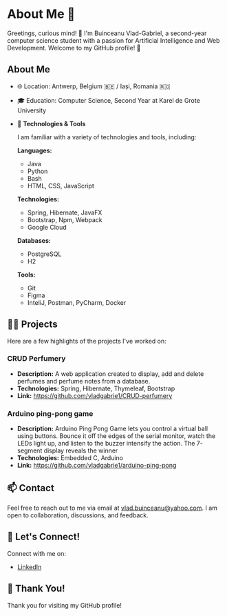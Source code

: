 # About Me 🚀

Greetings, curious mind! 🌟 I'm Buinceanu Vlad-Gabriel, a second-year computer science student with a passion for Artificial Intelligence and Web Development. Welcome to my GitHub profile! 🚀

## About Me

- 🌐 Location: Antwerp, Belgium 🇧🇪 / Iași, Romania 🇷🇴
- 🎓 Education: Computer Science, Second Year at Karel de Grote University
- 🔧 **Technologies & Tools**

  I am familiar with a variety of technologies and tools, including:

  **Languages:**
  - Java
  - Python
  - Bash
  - HTML, CSS, JavaScript

  **Technologies:**
  - Spring, Hibernate, JavaFX
  - Bootstrap, Npm, Webpack
  - Google Cloud

  **Databases:**
  - PostgreSQL
  - H2

  **Tools:**
  - Git
  - Figma
  - InteliJ, Postman, PyCharm, Docker

## 👨‍💻 Projects

Here are a few highlights of the projects I've worked on:

### CRUD Perfumery

- **Description:** A web application created to display, add and delete perfumes and perfume notes from a database.
- **Technologies:** Spring, Hibernate, Thymeleaf, Bootstrap
- **Link:** https://github.com/vladgabrie1/CRUD-perfumery

### Arduino ping-pong game
- **Description:** Arduino Ping Pong Game lets you control a virtual ball using buttons. Bounce it off the edges of the serial monitor, watch the LEDs light up, and listen to the buzzer intensify the action. The 7-segment display reveals the winner
- **Technologies:** Embedded C, Arduino
- **Link:** https://github.com/vladgabrie1/arduino-ping-pong

## 📫 Contact

Feel free to reach out to me via email at vlad.buinceanu@yahoo.com. I am open to collaboration, discussions, and feedback.

## 🤝 Let's Connect!

Connect with me on:

- [LinkedIn](https://www.linkedin.com/in/vlad-buinceanu/)

## 🚀 Thank You!

Thank you for visiting my GitHub profile!






